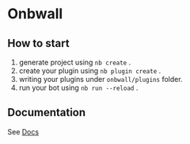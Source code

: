 # Onbwall

## How to start

1. generate project using `nb create` .
2. create your plugin using `nb plugin create` .
3. writing your plugins under `onbwall/plugins` folder.
4. run your bot using `nb run --reload` .

## Documentation

See [Docs](https://nonebot.dev/)
